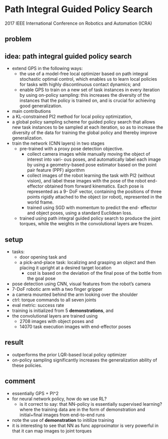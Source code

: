 # Path Integral Guided Policy Search
2017 IEEE International Conference on Robotics and Automation (ICRA)

## problem

## idea: path integral guided policy search
* extend GPS in the following ways: 
  * the use of a model-free local optimizer based on path integral stochastic optimal control, which 
    enables us to learn local policies for tasks with highly discontinuous contact dynamics; and 
  * enable GPS to train on a new set of task instances in every iteration by using on-policy sampling: 
    this increases the diversity of the instances that the policy is trained on, and 
    is crucial for achieving good generalization. 
*  main contributions 
  * a KL-constrained PI2 method for local policy optimization, 
  * a global policy sampling scheme for guided policy search that allows new task instances to be sampled at each iteration, 
    so as to increase the diversity of the data for training the global policy and thereby improve generalization.
* train the network (CNN layers) in two stages
  * pre-trained with a proxy pose detection objective. 
    * collect camera images while manually moving the object of interest into vari- ous poses, and 
      automatically label each image by using a geometry-based pose estimator based on the point pair feature (PPF) algorithm 
    * collect images of the robot learning the task with PI2 (without vision), and 
      label these images with the pose of the robot end-effector obtained from forward kinematics. 
      Each pose is represented as a 9- DoF vector, containing the positions of three points rigidly attached to 
      the object (or robot), represented in the world frame. 
    * trained using SGD with momentum to predict the end- effector and object poses, using a standard Euclidean loss.    
  * trained using path integral guided policy search to produce the joint torques, while 
    the weights in the convolutional layers are frozen. 
        
## setup
* tasks:
  * door opening task and 
  * a pick-and-place task: localizing and grasping an object and then placing it upright at a desired target location
    * cost is based on the deviation of the final pose of the bottle from the goal pose
* pose detection using CNN,  visual features from the robot’s camera
* 7-DoF robotic arm with a two finger gripper
* a camera mounted behind the arm looking over the shoulder
* ctrl: torque commands to all seven joints
* eval metric: success rate
* training is initialized from 5 **demonstrations**, and 
* the convolutional layers are trained using 
  * 2708 images with object poses and 
  * 14070 task execution images with end-effector poses

## result
* outperforms the prior LQR-based local policy optimizer 
* on-policy sampling significantly increases the generalization ability of these policies.

## comment
* essentially GPS + PI^2
* for neural network policy, how do we use RL?
  * is it correct to say: that NN-policy is essentially supervised learning? where
    the training data are in the form of demonstration and initial+final images from end-to-end runs
* note the use of **demonstration** to initilize training
* it is interesting to see that NN as func approximator is very powerful in that it can map images to joint torques

